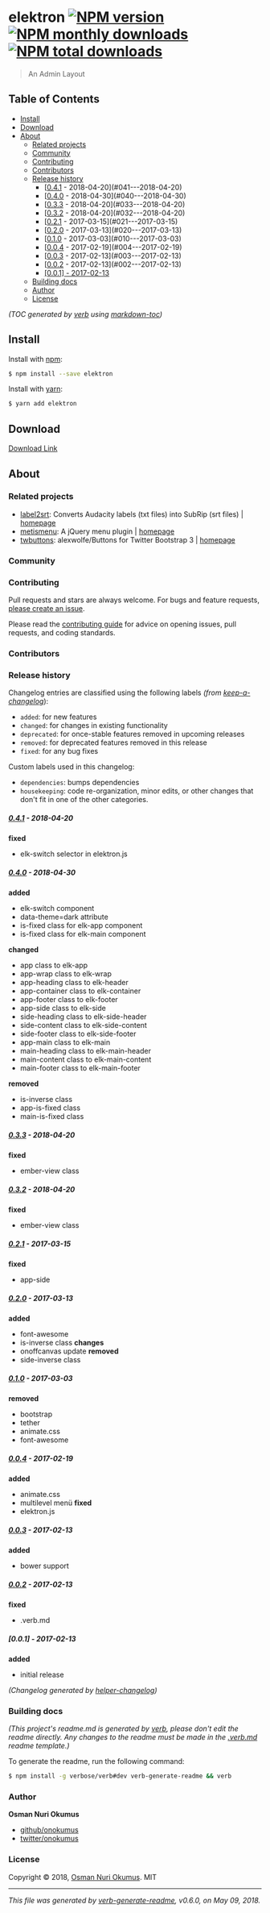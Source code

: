 # elektron [![NPM version](https://img.shields.io/npm/v/elektron.svg?style=flat)](https://www.npmjs.com/package/elektron) [![NPM monthly downloads](https://img.shields.io/npm/dm/elektron.svg?style=flat)](https://npmjs.org/package/elektron)  [![NPM total downloads](https://img.shields.io/npm/dt/elektron.svg?style=flat)](https://npmjs.org/package/elektron)  

> An Admin Layout

## Table of Contents

- [Install](#install)
- [Download](#download)
- [About](#about)
  * [Related projects](#related-projects)
  * [Community](#community)
  * [Contributing](#contributing)
  * [Contributors](#contributors)
  * [Release history](#release-history)
      - [[0.4.1] - 2018-04-20](#041---2018-04-20)
      - [[0.4.0] - 2018-04-30](#040---2018-04-30)
      - [[0.3.3] - 2018-04-20](#033---2018-04-20)
      - [[0.3.2] - 2018-04-20](#032---2018-04-20)
      - [[0.2.1] - 2017-03-15](#021---2017-03-15)
      - [[0.2.0] - 2017-03-13](#020---2017-03-13)
      - [[0.1.0] - 2017-03-03](#010---2017-03-03)
      - [[0.0.4] - 2017-02-19](#004---2017-02-19)
      - [[0.0.3] - 2017-02-13](#003---2017-02-13)
      - [[0.0.2] - 2017-02-13](#002---2017-02-13)
      - [[0.0.1] - 2017-02-13](#001---2017-02-13)
  * [Building docs](#building-docs)
  * [Author](#author)
  * [License](#license)

_(TOC generated by [verb](https://github.com/verbose/verb) using [markdown-toc](https://github.com/jonschlinkert/markdown-toc))_

## Install
Install with [npm](https://www.npmjs.com/):

```sh
$ npm install --save elektron
```
Install with [yarn](https://yarnpkg.com):

```sh
$ yarn add elektron
```

## Download
[Download Link](https://github.com/onokumus/elektron/archive/master.zip)

## About
### Related projects
- [label2srt](https://www.npmjs.com/package/label2srt): Converts Audacity labels (txt files) into SubRip (srt files) | [homepage](https://github.com/onokumus/label2srt#readme "Converts Audacity labels (txt files) into SubRip (srt files)")
- [metismenu](https://www.npmjs.com/package/metismenu): A jQuery menu plugin | [homepage](https://github.com/onokumus/metismenu#readme "A jQuery menu plugin")
- [twbuttons](https://www.npmjs.com/package/twbuttons): alexwolfe/Buttons for Twitter Bootstrap 3 | [homepage](https://github.com/onokumus/twbuttons "alexwolfe/Buttons for Twitter Bootstrap 3")

### Community

### Contributing
Pull requests and stars are always welcome. For bugs and feature requests, [please create an issue](../../issues/new).

Please read the [contributing guide](.github/contributing.md) for advice on opening issues, pull requests, and coding standards.

### Contributors

### Release history

Changelog entries are classified using the following labels _(from [keep-a-changelog][]_):

- `added`: for new features
- `changed`: for changes in existing functionality
- `deprecated`: for once-stable features removed in upcoming releases
- `removed`: for deprecated features removed in this release
- `fixed`: for any bug fixes

Custom labels used in this changelog:

* `dependencies`: bumps dependencies
* `housekeeping`: code re-organization, minor edits, or other changes that don't fit in one of the other categories.

##### [0.4.1] - 2018-04-20
**fixed**
- elk-switch selector in elektron.js

##### [0.4.0] - 2018-04-30

**added**
- elk-switch component
- data-theme=dark attribute
- is-fixed class for elk-app component
- is-fixed class for elk-main component

**changed**
- app class to elk-app
- app-wrap class to elk-wrap
- app-heading class to elk-header
- app-container class to elk-container
- app-footer class to elk-footer
- app-side class to elk-side
- side-heading class to elk-side-header
- side-content class to elk-side-content
- side-footer class to elk-side-footer
- app-main class to elk-main
- main-heading class to elk-main-header
- main-content class to elk-main-content
- main-footer class to elk-main-footer

**removed**
- is-inverse class
- app-is-fixed class
- main-is-fixed class

##### [0.3.3] - 2018-04-20
**fixed**
- ember-view class

##### [0.3.2] - 2018-04-20
**fixed**
- ember-view class

##### [0.2.1] - 2017-03-15
**fixed**
- app-side

##### [0.2.0] - 2017-03-13
**added**
- font-awesome
- is-inverse class
**changes**
- onoffcanvas update
**removed**
- side-inverse class

##### [0.1.0] - 2017-03-03
**removed**
- bootstrap
- tether
- animate.css
- font-awesome

##### [0.0.4] - 2017-02-19
**added**
- animate.css
- multilevel menü
**fixed**
- elektron.js

##### [0.0.3] - 2017-02-13
**added**
- bower support

##### [0.0.2] - 2017-02-13
**fixed**
- .verb.md

##### [0.0.1] - 2017-02-13
**added**
- initial release

[keep-a-changelog]: https://github.com/olivierlacan/keep-a-changelog

[0.4.1]: https://github.com/onokumus/elektron/compare/0.4.0...0.4.1
[0.4.0]: https://github.com/onokumus/elektron/compare/0.3.3...0.4.0
[0.3.3]: https://github.com/onokumus/elektron/compare/0.3.2...0.3.3
[0.3.2]: https://github.com/onokumus/elektron/compare/0.2.1...0.3.2
[0.2.1]: https://github.com/onokumus/elektron/compare/0.2.0...0.2.1
[0.2.0]: https://github.com/onokumus/elektron/compare/0.1.0...0.2.0
[0.1.0]: https://github.com/onokumus/elektron/compare/0.0.4...0.1.0
[0.0.4]: https://github.com/onokumus/elektron/compare/0.0.3...0.0.4
[0.0.3]: https://github.com/onokumus/elektron/compare/0.0.2...0.0.3
[0.0.2]: https://github.com/onokumus/elektron/compare/0.0.1...0.0.2
_(Changelog generated by [helper-changelog][])_

### Building docs
_(This project's readme.md is generated by [verb](https://github.com/verbose/verb-generate-readme), please don't edit the readme directly. Any changes to the readme must be made in the [.verb.md](.verb.md) readme template.)_

To generate the readme, run the following command:

```sh
$ npm install -g verbose/verb#dev verb-generate-readme && verb
```

### Author
**Osman Nuri Okumus**

+ [github/onokumus](https://github.com/onokumus)
+ [twitter/onokumus](https://twitter.com/onokumus)

### License
Copyright © 2018, [Osman Nuri Okumus](https://github.com/onokumus).
MIT

***

_This file was generated by [verb-generate-readme](https://github.com/verbose/verb-generate-readme), v0.6.0, on May 09, 2018._

[helper-changelog]: https://github.com/helpers/helper-changelog
[keep-a-changelog]: https://github.com/oscarotero/keep-a-changelog
[label2srt]: https://github.com/onokumus/label2srt
[metismenu]: https://github.com/onokumus/metismenu
[twbuttons]: https://github.com/onokumus/twbuttons

